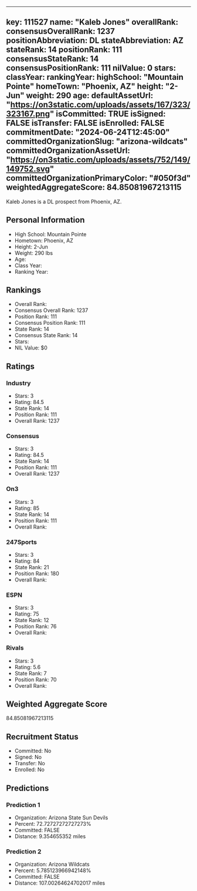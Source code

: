 ---
  key: 111527
  name: "Kaleb Jones"
  overallRank: 
  consensusOverallRank: 1237
  positionAbbreviation: DL
  stateAbbreviation: AZ
  stateRank: 14
  positionRank: 111
  consensusStateRank: 14
  consensusPositionRank: 111
  nilValue: 0
  stars: 
  classYear: 
  rankingYear: 
  highSchool: "Mountain Pointe"
  homeTown: "Phoenix, AZ"
  height: "2-Jun"
  weight: 290
  age: 
  defaultAssetUrl: "https://on3static.com/uploads/assets/167/323/323167.png"
  isCommitted: TRUE
  isSigned: FALSE
  isTransfer: FALSE
  isEnrolled: FALSE
  commitmentDate: "2024-06-24T12:45:00"
  committedOrganizationSlug: "arizona-wildcats"
  committedOrganizationAssetUrl: "https://on3static.com/uploads/assets/752/149/149752.svg"
  committedOrganizationPrimaryColor: "#050f3d"
  weightedAggregateScore: 84.85081967213115
  ---
  
  Kaleb Jones is a DL prospect from Phoenix, AZ.
  
  ## Personal Information
  - High School: Mountain Pointe
  - Hometown: Phoenix, AZ
  - Height: 2-Jun
  - Weight: 290 lbs
  - Age: 
  - Class Year: 
  - Ranking Year: 
  
  ## Rankings
  - Overall Rank: 
  - Consensus Overall Rank: 1237
  - Position Rank: 111
  - Consensus Position Rank: 111
  - State Rank: 14
  - Consensus State Rank: 14
  - Stars: 
  - NIL Value: $0
  
  ## Ratings
  
  ### Industry
  - Stars: 3
  - Rating: 84.5
  - State Rank: 14
  - Position Rank: 111
  - Overall Rank: 1237
  
  ### Consensus
  - Stars: 3
  - Rating: 84.5
  - State Rank: 14
  - Position Rank: 111
  - Overall Rank: 1237
  
  ### On3
  - Stars: 3
  - Rating: 85
  - State Rank: 14
  - Position Rank: 111
  - Overall Rank: 
  
  ### 247Sports
  - Stars: 3
  - Rating: 84
  - State Rank: 21
  - Position Rank: 180
  - Overall Rank: 
  
  ### ESPN
  - Stars: 3
  - Rating: 75
  - State Rank: 12
  - Position Rank: 76
  - Overall Rank: 
  
  ### Rivals
  - Stars: 3
  - Rating: 5.6
  - State Rank: 7
  - Position Rank: 70
  - Overall Rank: 
  
  ## Weighted Aggregate Score
  84.85081967213115
  
  ## Recruitment Status
  - Committed: No
  - Signed: No
  - Transfer: No
  - Enrolled: No
  
  
  
  ## Predictions
  
  ### Prediction 1
  - Organization: Arizona State Sun Devils
  - Percent: 72.72727272727273%
  - Committed: FALSE
  - Distance: 9.354655352 miles
  
  ### Prediction 2
  - Organization: Arizona Wildcats
  - Percent: 5.785123966942148%
  - Committed: FALSE
  - Distance: 107.00264624702017 miles
  